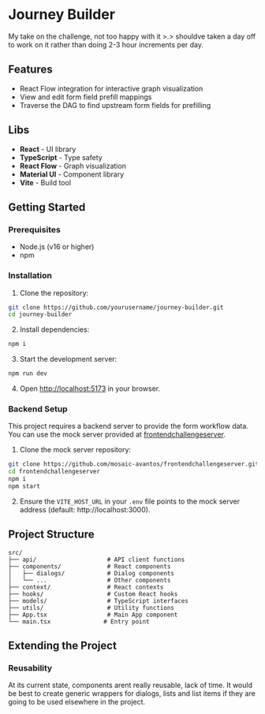 # Journey Builder

My take on the challenge, not too happy with it >.> shouldve taken a day off to work on it rather than doing 2-3 hour increments per day.

## Features

- React Flow integration for interactive graph visualization
- View and edit form field prefill mappings
- Traverse the DAG to find upstream form fields for prefilling

## Libs

- **React** - UI library
- **TypeScript** - Type safety
- **React Flow** - Graph visualization
- **Material UI** - Component library
- **Vite** - Build tool

## Getting Started

### Prerequisites

- Node.js (v16 or higher)
- npm

### Installation

1. Clone the repository:
```bash
git clone https://github.com/yourusername/journey-builder.git
cd journey-builder
```

2. Install dependencies:
```bash
npm i
```

3. Start the development server:
```bash
npm run dev
```

4. Open [http://localhost:5173](http://localhost:5173) in your browser.

### Backend Setup

This project requires a backend server to provide the form workflow data. You can use the mock server provided at [frontendchallengeserver](https://github.com/mosaic-avantos/frontendchallengeserver).

1. Clone the mock server repository:
```bash
git clone https://github.com/mosaic-avantos/frontendchallengeserver.git
cd frontendchallengeserver
npm i
npm start
```

2. Ensure the `VITE_HOST_URL` in your `.env` file points to the mock server address (default: http://localhost:3000).

## Project Structure

```
src/
├── api/                    # API client functions
├── components/             # React components
│   ├── dialogs/            # Dialog components
│   └── ...                 # Other components
├── context/                # React contexts
├── hooks/                  # Custom React hooks
├── models/                 # TypeScript interfaces
├── utils/                  # Utility functions
├── App.tsx                 # Main App component
└── main.tsx               # Entry point
```

## Extending the Project

### Reusability

At its current state, components arent really reusable, lack of time.
It would be best to create generic wrappers for dialogs, lists and list items if they are going to be used elsewhere in the project.
